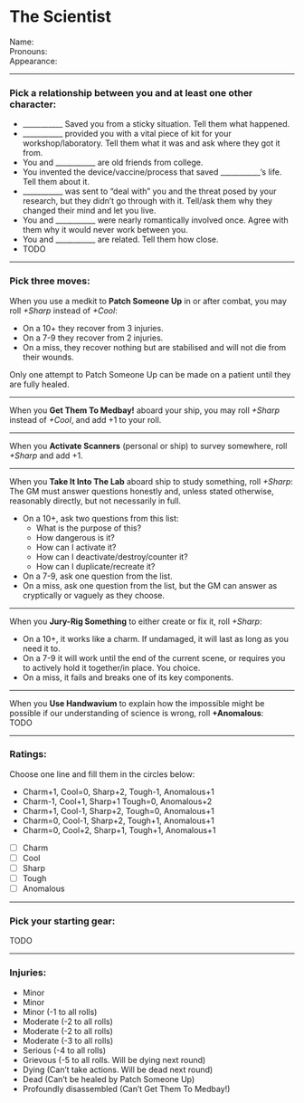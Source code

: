 # The Scientist

Name:  
Pronouns:  
Appearance:  

---

### Pick a relationship between you and at least one other character:
- ___________ Saved you from a sticky situation. Tell them what happened. 
- ___________ provided you with a vital piece of kit for your workshop/laboratory.  Tell them what it was and ask where they got it from.
- You and ___________ are old friends from college.
- You invented the device/vaccine/process that saved ___________‘s life. Tell them about it.
- ___________ was sent to “deal with” you and the threat posed by your research, but they didn’t go through with it. Tell/ask them why they changed their mind and let you live.
- You and ___________ were nearly romantically involved once. Agree with them why it would never work between you.
- You and ___________ are related. Tell them how close.
- TODO

---

### Pick three moves:
When you use a medkit to __Patch Someone Up__ in or after combat, you may roll *+Sharp* instead of *+Cool*:
- On a 10+ they recover from 3 injuries. 
- On a 7-9 they recover from 2 injuries.
- On a miss, they recover nothing but are stabilised and will not die from their wounds.  

Only one attempt to Patch Someone Up can be made on a patient until they are fully healed.

---

When you **Get Them To Medbay!** aboard your ship, you may roll *+Sharp* instead of *+Cool*, and add +1 to your roll. 

---

When you __Activate Scanners__ (personal or ship) to survey somewhere, roll *+Sharp* and add +1.

---

When you __Take It Into The Lab__ aboard ship to study something, roll *+Sharp*:  
The GM must answer questions honestly and, unless stated otherwise, reasonably directly, but not necessarily in full.  
- On a 10+, ask two questions from this list:
  - What is the purpose of this? 
  - How dangerous is it? 
  - How can I activate it? 
  - How can I deactivate/destroy/counter it? 
  - How can I duplicate/recreate it?
- On a 7-9, ask one question from the list.
- On a miss, ask one question from the list, but the GM can answer as cryptically or vaguely as they choose.  



---

When you __Jury-Rig Something__ to either create or fix it, roll *+Sharp*:  
- On a 10+, it works like a charm. If undamaged, it will last as long as you need it to.
- On a 7-9 it will work until the end of the current scene, or requires you to actively hold it together/in place. You choice.
- On a miss, it fails and breaks one of its key components.

---

When you __Use Handwavium__ to explain how the impossible might be possible if our understanding of science is wrong, roll __+Anomalous__:  
TODO

---

### Ratings: 
Choose one line and fill them in the circles below:
- Charm+1, Cool=0, Sharp+2, Tough-1, Anomalous+1
- Charm-1, Cool+1, Sharp+1 Tough=0, Anomalous+2
- Charm+1, Cool-1, Sharp+2, Tough=0, Anomalous+1
- Charm=0, Cool-1, Sharp+2, Tough+1, Anomalous+1
- Charm=0, Cool+2, Sharp+1, Tough+1, Anomalous+1

- [ ] Charm
- [ ] Cool
- [ ] Sharp
- [ ] Tough
- [ ] Anomalous

---

### Pick your starting gear:
TODO

---

### Injuries:
- Minor
- Minor
- Minor (-1 to all rolls)
- Moderate (-2 to all rolls)
- Moderate (-2 to all rolls)
- Moderate (-3 to all rolls)
- Serious (-4 to all rolls)
- Grievous (-5 to all rolls. Will be dying next round)
- Dying (Can’t take actions. Will be dead next round)
- Dead (Can’t be healed by Patch Someone Up)
- Profoundly disassembled (Can’t Get Them To Medbay!)
